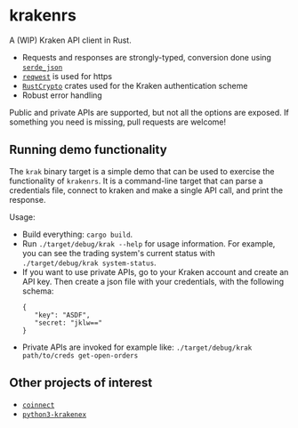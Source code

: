 krakenrs
========

A (WIP) Kraken API client in Rust.

- Requests and responses are strongly-typed, conversion done using [`serde_json`](https://docs.serde.rs/serde_json/)
- [`reqwest`](https://docs.rs/reqwest/0.11.0/reqwest/) is used for https
- [`RustCrypto`](https://docs.rs/hmac/0.10.1/hmac/) crates used for the Kraken authentication scheme
- Robust error handling

Public and private APIs are supported, but not all the options are exposed.
If something you need is missing, pull requests are welcome!

Running demo functionality
--------------------------

The `krak` binary target is a simple demo that can be used to exercise the functionality of `krakenrs`.
It is a command-line target that can parse a credentials file, connect to kraken and make a single
API call, and print the response.

Usage:
- Build everything: `cargo build`.
- Run `./target/debug/krak --help` for usage information.
  For example, you can see the trading system's current status with
  `./target/debug/krak system-status`.
- If you want to use private APIs, go to your Kraken account and create an API key.
  Then create a json file with your credentials, with the following schema:
  ```
  {
     "key": "ASDF",
     "secret: "jklw=="
  }
  ```
- Private APIs are invoked for example like:
  `./target/debug/krak path/to/creds get-open-orders`

Other projects of interest
--------------------------

- [`coinnect`](https://github.com/hugues31/coinnect)
- [`python3-krakenex`](https://github.com/veox/python3-krakenex)
